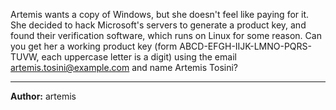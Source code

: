 Artemis wants a copy of Windows, but she doesn't feel like paying for it. She decided to hack Microsoft's servers to generate a product key, and found their verification software, which runs on Linux for some reason. Can you get her a working product key (form ABCD-EFGH-IIJK-LMNO-PQRS-TUVW, each uppercase letter is a digit) using the email artemis.tosini@example.com and name Artemis Tosini?

---
**Author:** artemis